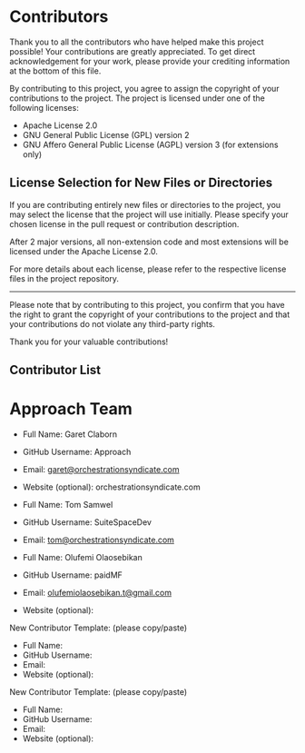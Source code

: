 # Contributors

Thank you to all the contributors who have helped make this project possible! Your contributions are greatly appreciated.
To get direct acknowledgement for your work, please provide your crediting information at the bottom of this file.

By contributing to this project, you agree to assign the copyright of your contributions to the project. The project is licensed under one of the following licenses:

- Apache License 2.0
- GNU General Public License (GPL) version 2
- GNU Affero General Public License (AGPL) version 3 (for extensions only)

## License Selection for New Files or Directories

If you are contributing entirely new files or directories to the project, you may select the license that the project will use initially. Please specify your chosen license in the pull request or contribution description.

After 2 major versions, all non-extension code and most extensions will be licensed under the Apache License 2.0.

For more details about each license, please refer to the respective license files in the project repository.

---

Please note that by contributing to this project, you confirm that you have the right to grant the copyright of your contributions to the project and that your contributions do not violate any third-party rights.

Thank you for your valuable contributions!




## Contributor List

# Approach Team
- Full Name: Garet Claborn
- GitHub Username: Approach
- Email: garet@orchestrationsyndicate.com
- Website (optional): orchestrationsyndicate.com


- Full Name: Tom Samwel
- GitHub Username: SuiteSpaceDev
- Email: tom@orchestrationsyndicate.com


- Full Name: Olufemi Olaosebikan
- GitHub Username: paidMF
- Email: olufemiolaosebikan.t@gmail.com
- Website (optional):


New Contributor Template: (please copy/paste)
- Full Name: 
- GitHub Username: 
- Email: 
- Website (optional):


New Contributor Template: (please copy/paste)
- Full Name: 
- GitHub Username: 
- Email: 
- Website (optional):


